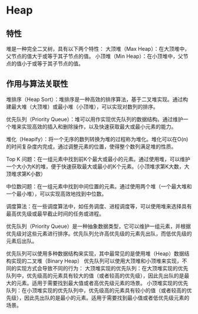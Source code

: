 # Heap
## 特性
堆是一种完全二叉树，具有以下两个特性：
大顶堆（Max Heap）：在大顶堆中，父节点的值大于或等于其子节点的值。
小顶堆（Min Heap）：在小顶堆中，父节点的值小于或等于其子节点的值。

## 作用与算法关联性
堆排序（Heap Sort）：堆排序是一种高效的排序算法，基于二叉堆实现。通过构建最大堆（大顶堆）或最小堆（小顶堆），可以实现对数列的排序。

优先队列（Priority Queue）：堆可以用作实现优先队列的数据结构。通过维护一个堆来实现高效的插入和删除操作，以及快速获取最大或最小元素的能力。

堆化（Heapify）：将一个无序的数列转换为堆的过程称为堆化。堆化可以在O(n)的时间复杂度内完成，通过调整元素的位置，使得整个数列满足堆的性质。

Top K 问题：在一组元素中找到前K个最大或最小的元素。通过使用堆，可以维护一个大小为K的堆，便于快速获取最大或最小的K个元素。（小顶堆求第K大数，大顶堆求第K小数）

中位数问题：在一组元素中找到中间位置的元素。通过使用两个堆（一个最大堆和一个最小堆），可以实现高效地找到中位数。

调度算法：在一些调度算法中，如任务调度、进程调度等，可以使用堆来选择具有最高优先级或最早截止时间的任务或进程。


优先队列（Priority Queue）是一种抽象数据类型，它可以维护一组元素，并根据优先级对这些元素进行排序。优先队列允许高优先级的元素先出队，而低优先级的元素后出队。

优先队列可以使用多种数据结构来实现，其中最常见的是使用堆（Heap）数据结构实现的二叉堆（Binary Heap）
优先队列可以使用大顶堆和小顶堆来实现，不同的实现方式会导致不同的行为：
大顶堆实现的优先队列：在大顶堆实现的优先队列中，优先级高的元素具有较大的值（或者较高的优先级），因此先出队的是最大的元素。适用于需要找到最大值或者高优先级元素的场景。
小顶堆实现的优先队列：在小顶堆实现的优先队列中，优先级高的元素具有较小的值（或者较高的优先级），因此先出队的是最小的元素。适用于需要找到最小值或者低优先级元素的场景。
